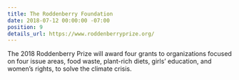 ```yaml
---
title: The Roddenberry Foundation
date: 2018-07-12 00:00:00 -07:00
position: 9
details_url: https://www.roddenberryprize.org/
---
```


The 2018 Roddenberry Prize will award four grants to organizations focused on four issue areas, food waste, plant-rich diets, girls’ education, and women’s rights, to solve the climate crisis.

